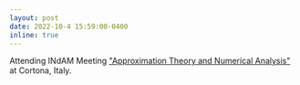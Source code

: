 ```yaml
---
layout: post
date: 2022-10-4 15:59:00-0400
inline: true
---
```


Attending INdAM Meeting <a href="https://sites.google.com/view/splinescortona2022/home">"Approximation Theory and Numerical Analysis"</a> at Cortona, Italy.
